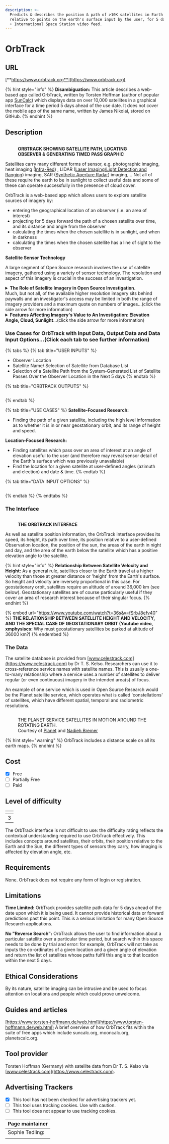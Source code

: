 ```yaml
---
description: >-
  Predicts & describes the position & path of >10K satellites in Earth orbit,
  relative to points on the earth's surface input by the user, for 5 days ahead,
  + International Space Station video feed.
---
```


# OrbTrack

## URL

[**https://www.orbtrack.org**](https://www.orbtrack.org)

{% hint style="info" %}
**Disambiguation:** This article describes a web-based app called OrbTrack, written by Torsten Hoffman (author of popular app [SunCalc](https://bellingcat.gitbook.io/toolkit/more/all-tools/suncalc)) which displays data on over 10,000 satellites in a graphical interface for a time period 5 days ahead of the use date. It does not cover the mobile app of the same name, written by James Nikolai, stored on GitHub.
{% endhint %}

## Description

<figure><img src=".gitbook/assets/OrbtrackwithcursorWIDE.gif" alt=""><figcaption><p><strong>ORBTRACK SHOWING SATELLITE PATH, LOCATING OBSERVER &#x26; GENERATING TIMED PASS GRAPHIC</strong></p></figcaption></figure>

Satellites carry many different forms of sensor, e.g. photographic imaging, heat imaging ([Infra-Red](https://www.earthdata.nasa.gov/learn/find-data/near-real-time/viirs)) , LIDAR ([Laser Imaging/Light Detection and Ranging](https://www.synopsys.com/glossary/what-is-lidar.html)) imaging, SAR ([Synthetic Aperture Radar](https://www.keysight.com/blogs/en/inds/2020/08/28/what-is-synthetic-aperture-radar)) imaging,... Not all of these require the earth to be in sunlight to collect useful data and some of these can operate successfully in the presence of cloud cover.

OrbTrack is a web-based app which allows users to explore satellite sources of imagery by:

* entering the geographical location of an observer (i.e. an area of interest)
* projecting for 5 days forward the path of a chosen satellite over time, and its distance and angle from the observer
* calculating the times when the chosen satellite is in sunlight, and when in darkness
* calculating the times when the chosen satellite has a line of sight to the observer

**Satellite Sensor Technology**

A large segment of Open Source research involves the use of satellite imagery, gathered using a variety of sensor technology. The resolution and aspect of this imagery is crucial in the success of an investigation.

<details>

<summary><strong>The Role of Satellite Imagery in Open Source Investigation.</strong><br>Much, but not all, of the available higher resolution imagery sits behind paywalls and an investigator's access may be limited in both the range of imagery providers and a maximum quote on numbers of images...(click the side arrow for more information)</summary>

Satellite imagery is often pivotal in confirming and/or dating/timing a geolocation investigation which has been solved via other means. It is valuable to researchers to understand which satellite services are likely to provide imagery of regions of interest at the right time, date, resolution and aspect for their needs.

</details>

<details>

<summary><strong>Features Affecting Imagery's Value to An Investigation: Elevation Angle, Cloud, Sunlight</strong>...(click the side arrow for more information)</summary>

Examples of features which affect the value of satellite imagery to an investigation include:

* The elevation angle of the satellite from the observer determines the aspect of the image, e.g. a 90 degree elevation angle is directly overhead and shows mountain summits and rooftops on buildings, whereas a lower angle shows features like mountainsides and the walls of buildings.
* The presence of cloud cover in the atmosphere will interfere with some imaging technologies (e.g. visual spectrum photography), but not others (e.g. LIDAR).
* A low light level on the surface of the Earth (i.e. when facing away from the sun) affects some imaging technologies (e.g. visual spectrum photography), but not others (e.g. Infra-red).

</details>

### Use Cases for OrbTrack with Input Data, Output Data and Data Input Options...(Click each tab to see further information)

{% tabs %}
{% tab title="USER INPUTS" %}
* Observer Location
* Satellite Name/ Selection of Satellite from Database List
* Selection of a Satellite Path from the System-Generated List of Satellite Passes Over the Observer Location in the Next 5 days
{% endtab %}

{% tab title="ORBTRACK OUTPUTS" %}
<figure><img src=".gitbook/assets/DataOutpuTable (1).JPG" alt=""><figcaption></figcaption></figure>
{% endtab %}

{% tab title="USE CASES" %}
**Satellite-Focused Research:**

* Finding the path of a given satellite, including the high level information as to whether it is in or near geostationary orbit, and its range of height and speed.

**Location-Focused Research:**

* Finding satellites which pass over an area of interest at an angle of elevation useful to the user (and therefore may reveal sensor detail of the Earth's surface which was previously unavailable)
* Find the location for a given satellite at user-defined angles (azimuth and election) and date & time.
{% endtab %}

{% tab title="DATA INPUT OPTIONS" %}
<figure><img src=".gitbook/assets/image (3).png" alt=""><figcaption></figcaption></figure>
{% endtab %}
{% endtabs %}

### The Interface

<figure><img src=".gitbook/assets/StillImageAnnotated2.jpg" alt=""><figcaption><p><strong>THE ORBTRACK INTERFACE</strong></p></figcaption></figure>

As well as satellite position information, the OrbTrack interface provides its speed, its height, its path over time, its position relative to a user-defined Observation location, the position of the sun, the areas of the earth in night and day, and the area of the earth below the satellite which has a positive elevation angle to the satellite.

{% hint style="info" %}
**Relationship Between Satellite Velocity and Height:** As a general rule, satellites closer to the Earth travel at a higher velocity than those at greater distance or 'height' from the Earth's surface. So height and velocity are inversely proportional in this case. For geostationary orbit, satellites require an altitude of around 36,000 km (see below). Geostationary satellites are of course particularly useful if they cover an area of research interest because of their singular focus.
{% endhint %}

{% embed url="https://www.youtube.com/watch?t=36s&v=fSrbJ8efv40" %}
**THE RELATIONSHIP BETWEEN SATELLITE HEIGHT AND VELOCITY, AND THE SPECIAL CASE OF GEOSTATIONARY ORBIT (Youtube video, xmphysiscs:** Why must geostationary satellites be parked at altitude of 36000 km?)
{% endembed %}

### The Data

The satellite database is provided from [www.celestrack.com](https://www.celestrack.com) by Dr T. S. Kelso. Researchers can use it to cross-reference service names with satellite names. This is usually a one-to-many relationship where a service uses a number of satellites to deliver regular (or even continuous) imagery in the intended area(s) of focus.

An example of one service which is used in Open Source Research would be the Planet satellite service, which operates what is called 'constellations' of satellites, which have different spatial, temporal and radiometric resolutions.

<figure><img src=".gitbook/assets/planetsatelliteanimation.gif" alt=""><figcaption><p>THE PLANET SERVICE SATELLITES IN MOTION AROUND THE ROTATING EARTH.<br>Courtesy of <a href="https://www.planet.com/">Planet</a> and <a href="https://www.visualcinnamon.com/about/">Nadieh Bremer</a></p></figcaption></figure>

{% hint style="warning" %}
OrbTrack includes a distance scale on all its earth maps.
{% endhint %}

## Cost

* [x] Free
* [ ] Partially Free
* [ ] Paid

## Level of difficulty

<table><thead><tr><th data-type="rating" data-max="5"></th></tr></thead><tbody><tr><td>3</td></tr></tbody></table>

The OrbTrack interface is not difficult to use: the difficulty rating reflects the contextual understanding required to use OrbTrack effectively. This includes concepts around satellites, their orbits, their position relative to the Earth and the Sun, the different types of sensors they carry, how imaging is affected by elevation angle, etc.

## Requirements

None. OrbTrack does not require any form of login or registration.

## Limitations

**Time Limited:** OrbTrack provides satellite path data for 5 days ahead of the date upon which it is being used. It cannot provide historical data or forward predictions past this point. This is a serious limitation for many Open Source Research applications.

**No "Reverse Search":** OrbTrack allows the user to find information about a particular satellite over a particular time period, but search within this space needs to be done by trial and error: for example, OrbTrack will not take as inputs the co-ordinates of a given location and a given angle of elevation and return the list of satellites whose paths fulfil this angle to that location within the next 5 days.

## Ethical Considerations

By its nature, satellite imaging can be intrusive and be used to focus attention on locations and people which could prove unwelcome.

## Guides and articles

[https://www.torsten-hoffmann.de/web.html](https://www.torsten-hoffmann.de/web.html) A brief overview of how OrbTrack fits within the suite of free apps which include suncalc.org, mooncalc.org, planetscalc.org.

## Tool provider

Torsten Hoffman (Germany) with satellite data from Dr T. S. Kelso via [www.celestrack.com](https://www.celestrack.com).

## Advertising Trackers

* [x] This tool has not been checked for advertising trackers yet.
* [ ] This tool uses tracking cookies. Use with caution.
* [ ] This tool does not appear to use tracking cookies.

| Page maintainer |
| --------------- |
| Sophie Tedling: |
|                 |
